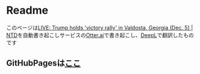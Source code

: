# Readme
このページは[LIVE: Trump holds 'victory rally' in Valdosta, Georgia (Dec. 5) | NTD](https://www.youtube.com/watch?v=2BO0hfG7gTM)を自動書き起こしサービスの[Otter.ai](https://otter.ai/)で書き起こし、[DeepL](https://www.deepl.com/ja/home)で翻訳したものです

## GitHubPagesは[ここ](https://geck4bee.github.io/Speech_by_Donald-J.-Trump_in_Georgia_20201206/)